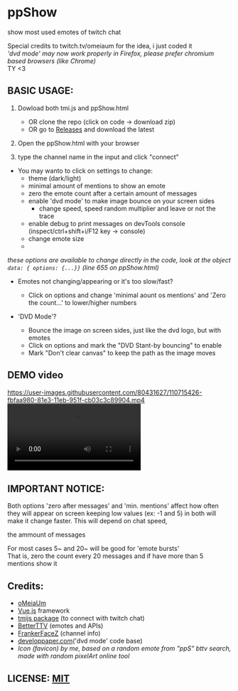 # ppShow
show most used emotes of twitch chat

Special credits to twitch.tv/omeiaum for the idea, i just coded it
<br>
<i>'dvd mode' may now work properly in Firefox, please prefer chromium based browsers (like Chrome)</i>
<br> TY <3


## BASIC USAGE:

1. Dowload both tmi.js and ppShow.html
	* OR clone the repo (click on code -> download zip)
	* OR go to [Releases](https://github.com/Gnitoon/ppShow/releases) and download the latest

2. Open the ppShow.html with your browser
3. type the channel name in the input and click "connect"

* You may wanto to click on settings to change:
	- theme (dark/light)
	- minimal amount of mentions to show an emote
	- zero the emote count after a certain amount of messages
	- enable 'dvd mode' to make image bounce on your screen sides
		- change speed, speed random multiplier and leave or not the trace
	- enable debug to print messages on devTools console (inspect/ctrl+shift+i/F12 key -> console)
	- change emote size
	- 
_these options are available to change directly in the code, look at the object ```data: { options: {...}}``` (line 655 on ppShow.html)_



* Emotes not changing/appearing or it's too slow/fast? <br>
	- Click on options and change 'minimal aount os mentions' and 'Zero the count...' to lower/higher numbers


* 'DVD Mode'? <br>
	- Bounce the image on screen sides, just like the dvd logo, but with emotes
	- Click on options and mark the "DVD Stant-by bouncing" to enable
	- Mark "Don't clear canvas" to keep the path as the image moves



## DEMO video
https://user-images.githubusercontent.com/80431627/110715426-fbfaa980-81e3-11eb-951f-cb03c3c89904.mp4
![](https://user-images.githubusercontent.com/80431627/110715426-fbfaa980-81e3-11eb-951f-cb03c3c89904.mp4)



## IMPORTANT NOTICE:
Both options 'zero after messages' and 'min. mentions' affect how often they will appear on screen keeping low values (ex: -1 and 5) in both will make it change faster.
This will depend on chat speed,

 the ammount of messages
<br> 

For most cases 5~ and 20~ will be good for 'emote bursts'
<br>
That is, zero the count every 20 messages and if have more than 5 mentions show it

## Credits:
* <a href="https://twitch.tv/omeiaum" target="_blank" class="link">oMeiaUm</a>
* <a href="https://vuejs.org/" target="_blank" class="link">Vue.js</a> framework
* <a href="https://tmijs.com/" target="_blank" class="link">tmijs package</a> (to connect with twitch chat)
* <a href="https://betterttv.com/" target="_blank" class="link">BetterTTV</a> (emotes and APIs)
* <a href="https://www.frankerfacez.com/developers" target="_blank" class="link">FrankerFaceZ</a> (channel info)
* <a href="http://developpaper.com/using-canvas-to-make-a-dvd-standby-animation-implementation-code/" target="_blank" class="link">developpaper.com</a>('dvd mode' code base)
* <i>Icon (favicon) by me, based on a random emote from "ppS" bttv search, made with random pixelArt online tool</i>


## LICENSE: <a href="https://opensource.org/licenses/MIT" target="_blank" class="link">MIT</a>

